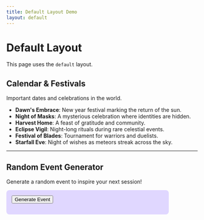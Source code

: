 ```yaml
---
title: Default Layout Demo
layout: default
---
```


# Default Layout

This page uses the `default` layout.

## Calendar & Festivals

Important dates and celebrations in the world.

- **Dawn's Embrace**: New year festival marking the return of the sun.
- **Night of Masks**: A mysterious celebration where identities are hidden.
- **Harvest Home**: A feast of gratitude and community.
- **Eclipse Vigil**: Night-long rituals during rare celestial events.
- **Festival of Blades**: Tournament for warriors and duelists.
- **Starfall Eve**: Night of wishes as meteors streak across the sky.

---

## Random Event Generator

Generate a random event to inspire your next session!

<div id="event-gen">
  <button onclick="generateEvent()">Generate Event</button>
  <div id="event-result"></div>
</div>

<script>
const eventTypes = [
  "A mysterious stranger arrives in town.",
  "A festival is interrupted by a magical anomaly.",
  "A rare celestial event grants strange powers.",
  "A lost artifact is discovered in the ruins.",
  "A plague spreads among livestock.",
  "A noble seeks heroes for a secret quest.",
  "A monster threatens a remote village.",
  "A prophecy is revealed by an oracle.",
  "A rival faction makes a bold move.",
  "A portal to another realm opens nearby."
];

function generateEvent() {
  const event = eventTypes[Math.floor(Math.random() * eventTypes.length)];
  document.getElementById('event-result').innerText = event;
}
</script>

<style>
#event-gen {
  margin: 1em 0;
  padding: 1em;
  background: #e0d7ff;
  border-radius: 8px;
  max-width: 400px;
}
#event-result {
  margin-top: 1em;
  font-size: 1.1em;
  font-weight: bold;
  color: #1a1332;
}
</style>
